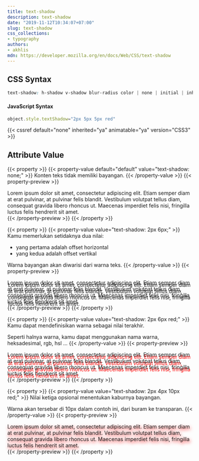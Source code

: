 ```yaml
---
title: text-shadow
description: text-shadow
date: "2019-11-12T10:34:07+07:00"
slug: text-shadow
css_collections:
- typography
authors:
- akhlis
mdn: https://developer.mozilla.org/en/docs/Web/CSS/text-shadow
---
```



## CSS Syntax
```css
text-shadow: h-shadow v-shadow blur-radius color | none | initial | inherit;
```

#### JavaScript Syntax
```js
object.style.textShadow="2px 5px 5px red"
```
{{< cssref default="none" inherited="ya" animatable="ya" version="CSS3" >}}

## Attribute Value

{{< property >}}
{{< property-value default="default" value="text-shadow: none;" >}}
Konten teks tidak memiliki bayangan.
{{< /property-value >}}
{{< property-preview >}}
<div class="property__example text-shadow p-3 lg:p-4" id="text-shadow-none">Lorem ipsum dolor sit amet, consectetur
  adipiscing elit. Etiam semper diam at erat pulvinar, at pulvinar felis blandit. Vestibulum volutpat tellus
  diam, consequat gravida libero rhoncus ut. Maecenas imperdiet felis nisi, fringilla luctus felis hendrerit sit
  amet.
</div>
{{< /property-preview >}}
{{< /property >}}

{{< property >}}
{{< property-value value="text-shadow: 2px 6px;" >}}
Kamu memerlukan setidaknya dua nilai:

- yang pertama adalah offset horizontal
- yang kedua adalah offset vertikal

Warna bayangan akan diwarisi dari warna teks.
{{< /property-value >}}
{{< property-preview >}}
<div class="property__example text-shadow p-3 lg:p-4" id="text-shadow-2px-6px">Lorem ipsum dolor sit amet, consectetur
  adipiscing elit. Etiam semper diam at erat pulvinar, at pulvinar felis blandit. Vestibulum volutpat tellus
  diam, consequat gravida libero rhoncus ut. Maecenas imperdiet felis nisi, fringilla luctus felis hendrerit sit
  amet.</div>
{{< /property-preview >}}
{{< /property >}}

{{< property >}}
{{< property-value value="text-shadow: 2px 6px red;" >}}
Kamu dapat mendefinisikan warna sebagai nilai terakhir.

Seperti halnya warna, kamu dapat menggunakan nama warna, heksadesimal, rgb, hsl ...
{{< /property-value >}}
{{< property-preview >}}
<div class="property__example text-shadow p-3 lg:p-4" id="text-shadow-2px-6px-red">Lorem ipsum dolor sit amet,
  consectetur adipiscing elit. Etiam semper diam at erat pulvinar, at pulvinar felis blandit. Vestibulum
  volutpat tellus diam, consequat gravida libero rhoncus ut. Maecenas imperdiet felis nisi, fringilla luctus
  felis hendrerit sit amet.</div>
{{< /property-preview >}}
{{< /property >}}

{{< property >}}
{{< property-value value="text-shadow: 2px 4px 10px red;" >}}
Nilai ketiga opsional menentukan kaburnya bayangan.

Warna akan tersebar di 10px dalam contoh ini, dari buram ke transparan.
{{< /property-value >}}
{{< property-preview >}}
<div class="property__example text-shadow p-3 lg:p-4" id="text-shadow-2px-4px-10px-red">Lorem ipsum dolor sit amet,
  consectetur adipiscing elit. Etiam semper diam at erat pulvinar, at pulvinar felis blandit. Vestibulum
  volutpat tellus diam, consequat gravida libero rhoncus ut. Maecenas imperdiet felis nisi, fringilla luctus
  felis hendrerit sit amet.</div>
{{< /property-preview >}}
{{< /property >}}

<style type="text/css">
  #text-shadow-none {
    text-shadow: none;
  }

  #text-shadow-2px-6px {
    text-shadow: 2px 6px;
  }

  #text-shadow-2px-6px-red {
    text-shadow: 2px 6px red;
  }

  #text-shadow-2px-4px-10px-red {
    text-shadow: 2px 4px 10px red;
  }
</style>